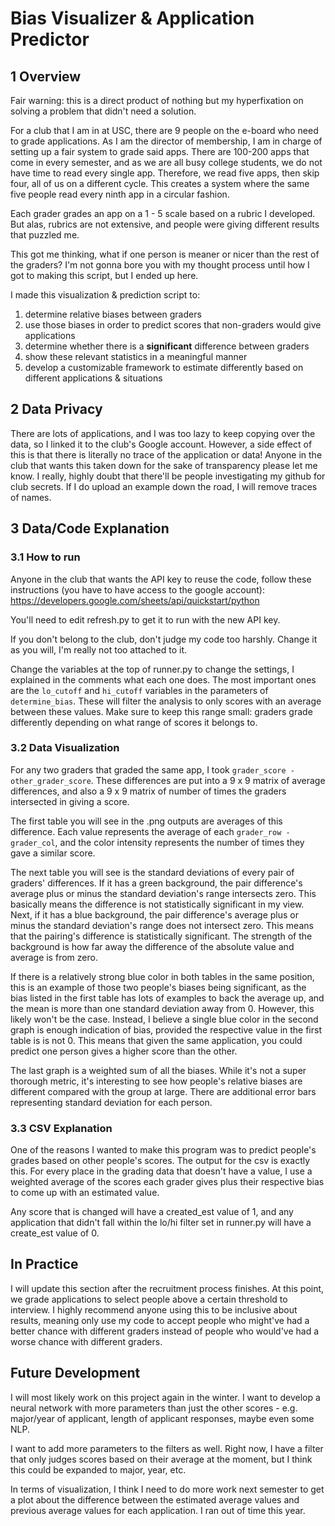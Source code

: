 # Bias Visualizer & Application Predictor
## 1 Overview
Fair warning: this is a direct product of nothing but my hyperfixation on solving a problem that didn't need a solution.

For a club that I am in at USC, there are 9 people on the e-board who need to grade applications.
As I am the director of  membership, I am in charge of setting up a fair system to grade said apps.
There are 100-200 apps that come in every semester, and as we are all busy college students, we do not have time to read
every single app.
Therefore, we read five apps, then skip four, all of us on a different cycle.
This creates a system where the same five people read every ninth app in a circular fashion.

Each grader grades an app on a 1 - 5 scale based on a rubric I developed.
But alas, rubrics are not extensive, and people were giving different results that puzzled me.

This got me thinking, what if one person is meaner or nicer than the rest of the graders?
I'm not gonna bore you with my thought process until how I got to making this script, but I ended up here.

I made this visualization & prediction script to:
1. determine relative biases between graders
2. use those biases in order to predict scores that non-graders would give applications
3. determine whether there is a __significant__ difference between graders
4. show these relevant statistics in a meaningful manner
5. develop a customizable framework to estimate differently based on different applications & situations


## 2 Data Privacy
There are lots of applications, and I was too lazy to keep copying over the data,
so I linked it to the club's Google account. 
However, a side effect of this is that there is literally no trace of the application or data!
Anyone in the club that wants this taken down for the sake of transparency please let me know.
I really, highly doubt that there'll be people investigating my github for club secrets.
If I do upload an example down the road, I will remove traces of names.


## 3 Data/Code Explanation
### 3.1 How to run
Anyone in the club that wants the API key to reuse the code, follow these instructions 
(you have to have access to the google account):
https://developers.google.com/sheets/api/quickstart/python

You'll need to edit refresh.py to get it to run with the new API key.

If you don't belong to the club, don't judge my code too harshly. 
Change it as you will, I'm really not too attached to it.

Change the variables at the top of runner.py to change the settings, 
I explained in the comments what each one does. The most important ones are the `lo_cutoff` and `hi_cutoff`
variables in the parameters of `determine_bias`. These will filter the analysis to only scores with an average
between these values. Make sure to keep this range small: graders grade differently depending on what range of scores
it belongs to.

### 3.2 Data Visualization
For any two graders that graded the same app, I took `grader_score - other_grader_score`.
These differences are put into a 9 x 9 matrix of average differences, and also a 9 x 9 matrix of
number of times the graders intersected in giving a score.

The first table you will see in the .png outputs are averages of this difference.
Each value represents the average of each  `grader_row - grader_col`,
and the color intensity represents the number of times they gave a similar score.

The next table you will see is the standard deviations of every pair of graders' differences.
If it has a green background, the pair difference's average plus or minus 
the standard deviation's range intersects zero.
This basically means the difference is not statistically significant in my view.
Next, if it has a blue background, the pair difference's average plus or minus 
the standard deviation's range does not intersect zero.
This means that the pairing's difference is statistically significant.
The strength of the background is how far away the difference of the absolute value and average is from zero.

If there is a relatively strong blue color in both tables in the same position, this is an example
of those two people's biases being significant, as the bias listed in the first table has lots of examples to back the
average up, and the mean is more than one standard deviation away from 0.
However, this likely won't be the case. Instead, I believe a single blue color in the second graph is enough
indication of bias, provided the respective value in the first table is is not 0. 
This means that given the same application, you could predict one person gives a higher score than the other.

The last graph is a weighted sum of all the biases. While it's not a super thorough metric,
it's interesting to see how people's relative biases are different compared with the group at large.
There are additional error bars representing standard deviation for each person.

### 3.3 CSV Explanation
One of the reasons I wanted to make this program was to predict people's grades based on other people's scores.
The output for the csv is exactly this. For every place in the grading data that doesn't have a value,
I use a weighted average of the scores each grader gives plus their respective bias to come up with an estimated value.

Any score that is changed will have a created_est value of 1, and any application that didn't fall within the 
lo/hi filter set in runner.py will have a create_est value of 0.

## In Practice
I will update this section after the recruitment process finishes. At this point, we grade applications to select people
above a certain threshold to interview. I highly recommend anyone using this to be inclusive about results, meaning
only use my code to accept people who might've had a better chance with different graders 
instead of people who would've had a worse chance with different graders.

## Future Development
I will most likely work on this project again in the winter. I want to develop a neural network with more parameters
than just the other scores - e.g. major/year of applicant, length of applicant responses, maybe even some NLP.

I want to add more parameters to the filters as well. Right now, I have a filter that only judges scores based on
their average at the moment, but I think this could be expanded to major, year, etc.

In terms of visualization, I think I need to do more work next semester to get a plot about the difference between
the estimated average values and previous average values for each application. I ran out of time this year.